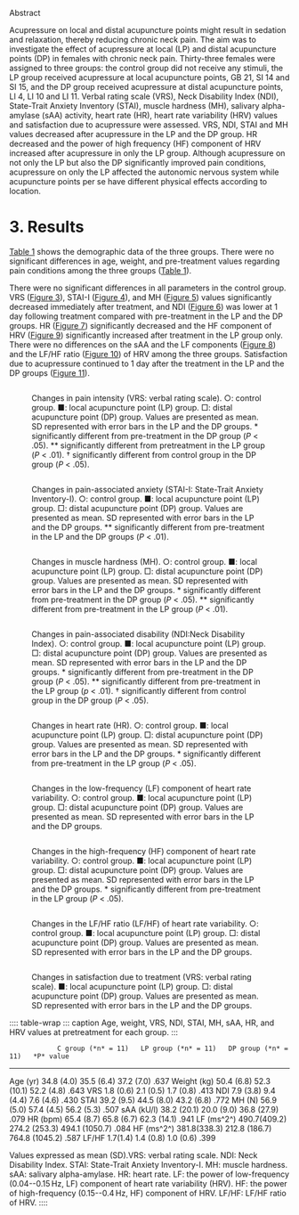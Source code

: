 Abstract

Acupressure on local and distal acupuncture points might result in
sedation and relaxation, thereby reducing chronic neck pain. The aim was
to investigate the effect of acupressure at local (LP) and distal
acupuncture points (DP) in females with chronic neck pain. Thirty-three
females were assigned to three groups: the control group did not receive
any stimuli, the LP group received acupressure at local acupuncture
points, GB 21, SI 14 and SI 15, and the DP group received acupressure at
distal acupuncture points, LI 4, LI 10 and LI 11. Verbal rating scale
(VRS), Neck Disability Index (NDI), State-Trait Anxiety Inventory
(STAI), muscle hardness (MH), salivary alpha-amylase (sAA) activity,
heart rate (HR), heart rate variability (HRV) values and satisfaction
due to acupressure were assessed. VRS, NDI, STAI and MH values decreased
after acupressure in the LP and the DP group. HR decreased and the power
of high frequency (HF) component of HRV increased after acupressure in
only the LP group. Although acupressure on not only the LP but also the
DP significantly improved pain conditions, acupressure on only the LP
affected the autonomic nervous system while acupuncture points per se
have different physical effects according to location.

# 3. Results

[Table 1](#) shows the demographic data of the three groups. There were
no significant differences in age, weight, and pre-treatment values
regarding pain conditions among the three groups ([Table 1](#)).

There were no significant differences in all parameters in the control
group. VRS ([Figure 3](#)), STAI-I ([Figure 4](#)), and MH ([Figure
5](#)) values significantly decreased immediately after treatment, and
NDI ([Figure 6](#)) was lower at 1 day following treatment compared with
pre-treatment in the LP and the DP groups. HR ([Figure 7](#))
significantly decreased and the HF component of HRV ([Figure 9](#))
significantly increased after treatment in the LP group only. There were
no differences on the sAA and the LF components ([Figure 8](#)) and the
LF/HF ratio ([Figure 10](#)) of HRV among the three groups. Satisfaction
due to acupressure continued to 1 day after the treatment in the LP and
the DP groups ([Figure 11](#)).

<figure>
<p><img src="" /></p>
<figcaption>Changes in pain intensity (VRS: verbal rating scale). ○:
control group. ■: local acupuncture point (LP) group. □: distal
acupuncture point (DP) group. Values are presented as mean. SD
represented with error bars in the LP and the DP groups. * significantly
different from pre-treatment in the DP group (<em>P</em> &lt; .05). **
significantly different from pretreatment in the LP group (<em>P</em>
&lt; .01). † significantly different from control group in the DP group
(<em>P</em> &lt; .05).</figcaption>
</figure>

<figure>
<p><img src="" /></p>
<figcaption>Changes in pain-associated anxiety (STAI-I: State-Trait
Anxiety Inventory-I). ○: control group. ■: local acupuncture point (LP)
group. □: distal acupuncture point (DP) group. Values are presented as
mean. SD represented with error bars in the LP and the DP groups. **
significantly different from pre-treatment in the LP and the DP groups
(<em>P</em> &lt; .01).</figcaption>
</figure>

<figure>
<p><img src="" /></p>
<figcaption>Changes in muscle hardness (MH). ○: control group. ■: local
acupuncture point (LP) group. □: distal acupuncture point (DP) group.
Values are presented as mean. SD represented with error bars in the LP
and the DP groups. * significantly different from pre-treatment in the
DP group (<em>P</em> &lt; .05). ** significantly different from
pre-treatment in the LP group (<em>P</em> &lt; .01).</figcaption>
</figure>

<figure>
<p><img src="" /></p>
<figcaption>Changes in pain-associated disability (NDI:Neck Disability
Index). ○: control group. ■: local acupuncture point (LP) group. □:
distal acupuncture point (DP) group. Values are presented as mean. SD
represented with error bars in the LP and the DP groups. * significantly
different from pre-treatment in the DP group (<em>P</em> &lt; .05). **
significantly different from pre-treatment in the LP group (<em>p</em>
&lt; .01). † significantly different from control group in the DP group
(<em>P</em> &lt; .05).</figcaption>
</figure>

<figure>
<p><img src="" /></p>
<figcaption>Changes in heart rate (HR). ○: control group. ■: local
acupuncture point (LP) group. □: distal acupuncture point (DP) group.
Values are presented as mean. SD represented with error bars in the LP
and the DP groups. * significantly different from pre-treatment in the
LP group (<em>P</em> &lt; .05).</figcaption>
</figure>

<figure>
<p><img src="" /></p>
<figcaption>Changes in the low-frequency (LF) component of heart rate
variability. ○: control group. ■: local acupuncture point (LP) group. □:
distal acupuncture point (DP) group. Values are presented as mean. SD
represented with error bars in the LP and the DP groups.</figcaption>
</figure>

<figure>
<p><img src="" /></p>
<figcaption>Changes in the high-frequency (HF) component of heart rate
variability. ○: control group. ■: local acupuncture point (LP) group. □:
distal acupuncture point (DP) group. Values are presented as mean. SD
represented with error bars in the LP and the DP groups. * significantly
different from pre-treatment in the LP group (<em>P</em> &lt;
.05).</figcaption>
</figure>

<figure>
<p><img src="" /></p>
<figcaption>Changes in the LF/HF ratio (LF/HF) of heart rate
variability. ○: control group. ■: local acupuncture point (LP) group. □:
distal acupuncture point (DP) group. Values are presented as mean. SD
represented with error bars in the LP and the DP groups.</figcaption>
</figure>

<figure>
<p><img src="" /></p>
<figcaption>Changes in satisfaction due to treatment (VRS: verbal rating
scale). ■: local acupuncture point (LP) group. □: distal acupuncture
point (DP) group. Values are presented as mean. SD represented with
error bars in the LP and the DP groups.</figcaption>
</figure>

:::: table-wrap
::: caption
Age, weight, VRS, NDI, STAI, MH, sAA, HR, and HRV values at pretreatment
for each group.
:::

                C group (*n* = 11)   LP group (*n* = 11)   DP group (*n* = 11)   *P* value
  ------------- -------------------- --------------------- --------------------- -----------
  Age (yr)      34.8 (4.0)           35.5 (6.4)            37.2 (7.0)            .637
  Weight (kg)   50.4 (6.8)           52.3 (10.1)           52.2 (4.8)            .643
  VRS           1.8 (0.6)            2.1 (0.5)             1.7 (0.8)             .413
  NDI           7.9 (3.8)            9.4 (4.4)             7.6 (4.6)             .430
  STAI          39.2 (9.5)           44.5 (8.0)            43.2 (6.8)            .772
  MH (N)        56.9 (5.0)           57.4 (4.5)            56.2 (5.3)            .507
  sAA (kU/l)    38.2 (20.1)          20.0 (9.0)            36.8 (27.9)           .079
  HR (bpm)      65.4 (8.7)           65.8 (6.7)            62.3 (14.1)           .941
  LF (ms^2^)    490.7(409.2)         274.2 (253.3)         494.1 (1050.7)        .084
  HF (ms^2^)    381.8(338.3)         212.8 (186.7)         764.8 (1045.2)        .587
  LF/HF         1.7(1.4)             1.4 (0.8)             1.0 (0.6)             .399

Values expressed as mean (SD).VRS: verbal rating scale. NDI: Neck
Disability Index. STAI: State-Trait Anxiety Inventory-I. MH: muscle
hardness. sAA: salivary alpha-amylase. HR: heart rate. LF: the power of
low-frequency (0.04--0.15 Hz, LF) component of heart rate variability
(HRV). HF: the power of high-frequency (0.15--0.4 Hz, HF) component of
HRV. LF/HF: LF/HF ratio of HRV.
::::
